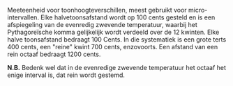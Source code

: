 Meeteenheid voor toonhoogteverschillen, meest gebruikt voor micro-intervallen.
Elke halvetoonsafstand wordt op 100 cents gesteld en is een afspiegeling van de evenredig zwevende temperatuur, waarbij het Pythagoreïsche komma gelijkelijk wordt verdeeld over de 12 kwinten. Elke halve toonsafstand bedraagt 100 Cents. In die systematiek is een grote terts 400 cents, een "reine" kwint 700 cents, enzovoorts.
Een afstand van een rein octaaf bedraagt 1200 cents.

**N.B.** Bedenk wel dat in de evenredige zwevende temperatuur het octaaf het enige interval is, dat rein wordt gestemd.

